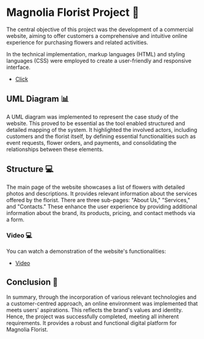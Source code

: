 # Magnolia Florist Project 🌸

The central objective of this project was the development of a commercial website, aiming to offer customers a comprehensive and intuitive online experience for purchasing flowers and related activities. 

In the technical implementation, markup languages (HTML) and styling languages (CSS) were employed to create a user-friendly and responsive interface.

- [Click](https://leticiaveigacs.github.io/magnolia_website/)


## UML Diagram 📊

A UML diagram was implemented to represent the case study of the website. This proved to be essential as the tool enabled structured and detailed mapping of the system. It highlighted the involved actors, including customers and the florist itself, by defining essential functionalities such as event requests, flower orders, and payments, and consolidating the relationships between these elements.

## Structure 💻

The main page of the website showcases a list of flowers with detailed photos and descriptions. It provides relevant information about the services offered by the florist. 
There are three sub-pages: "About Us," "Services," and "Contacts." These enhance the user experience by providing additional information about the brand, its products, pricing, and contact methods via a form.

### Video 💻

You can watch a demonstration of the website's functionalities:

- [Video](https://github.com/leticiaveigacs/magnolia_website/issues/1#issue-2273958092)

## Conclusion 🌟

In summary, through the incorporation of various relevant technologies and a customer-centred approach, an online environment was implemented that meets users' aspirations. This reflects the brand's values and identity. Hence, the project was successfully completed, meeting all inherent requirements. It provides a robust and functional digital platform for Magnolia Florist.
